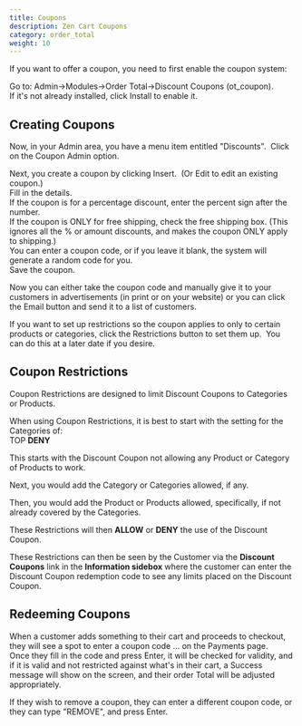```yaml
---
title: Coupons
description: Zen Cart Coupons
category: order_total
weight: 10
---
```

If you want to offer a coupon, you need to first enable the coupon system:  

Go to: Admin->Modules->Order Total->Discount Coupons (ot_coupon).   
If it's not already installed, click Install to enable it.  

## Creating Coupons

Now, in your Admin area, you have a menu item entitled "Discounts".  Click on the Coupon Admin option.  

Next, you create a coupon by clicking Insert.  (Or Edit to edit an existing coupon.)  
Fill in the details.  
If the coupon is for a percentage discount, enter the percent sign after the number.  
If the coupon is ONLY for free shipping, check the free shipping box. (This ignores all the % or amount discounts, and makes the coupon ONLY apply to shipping.)  
You can enter a coupon code, or if you leave it blank, the system will generate a random code for you.  
Save the coupon.  

Now you can either take the coupon code and manually give it to your customers in advertisements (in print or on your website) or you can click the Email button and send it to a list of customers.  

If you want to set up restrictions so the coupon applies to only to certain products or categories, click the Restrictions button to set them up.  You can do this at a later date if you desire.  

## Coupon Restrictions

Coupon Restrictions are designed to limit Discount Coupons to Categories or Products.  

When using Coupon Restrictions, it is best to start with the setting for the Categories of:  
TOP **DENY**  

This starts with the Discount Coupon not allowing any Product or Category of Products to work.  

Next, you would add the Category or Categories allowed, if any.  

Then, you would add the Product or Products allowed, specifically, if not already covered by the Categories.  

These Restrictions will then **ALLOW** or **DENY** the use of the Discount Coupon.  

These Restrictions can then be seen by the Customer via the **Discount Coupons** link in the **Information sidebox** where the customer can enter the Discount Coupon redemption code to see any limits placed on the Discount Coupon.  

## Redeeming Coupons

When a customer adds something to their cart and proceeds to checkout, they will see a spot to enter a coupon code ... on the Payments page.  
Once they fill in the code and press Enter, it will be checked for validity, and if it is valid and not restricted against what's in their cart, a Success message will show on the screen, and their order Total will be adjusted appropriately.  

If they wish to remove a coupon, they can enter a different coupon code, or they can type "REMOVE", and press Enter.
